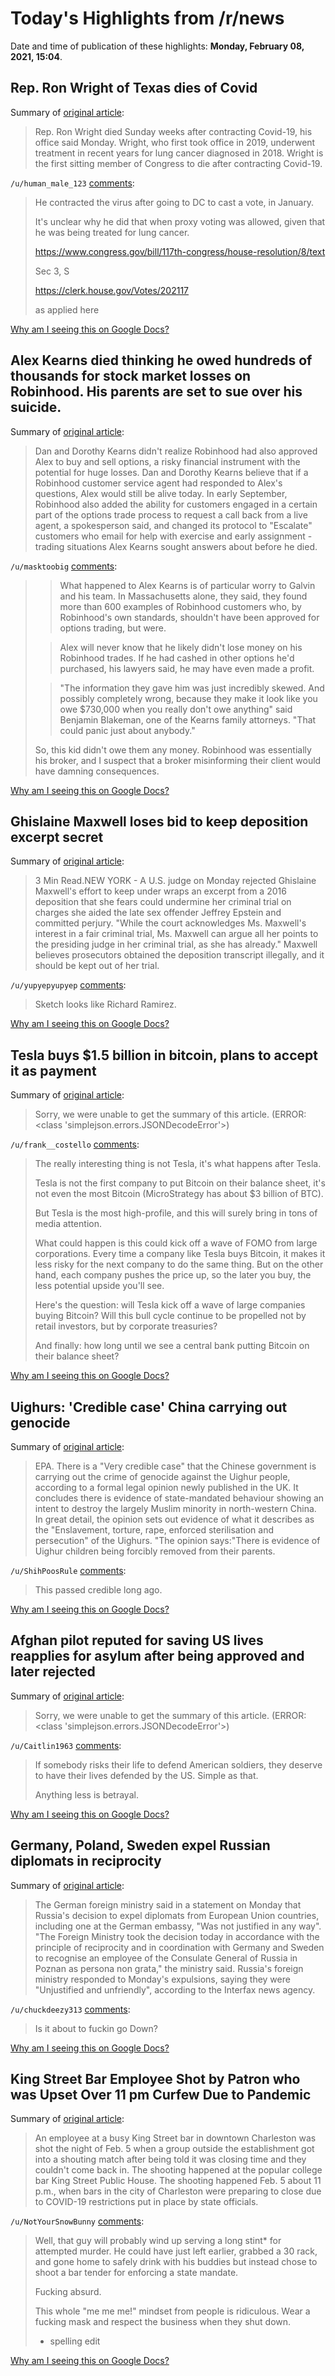 # Today's Highlights from /r/news

Date and time of publication of these highlights: **Monday, February 08, 2021, 15:04**.

## Rep. Ron Wright of Texas dies of Covid

Summary of [original article](https://www.cnbc.com/2021/02/08/rep-ron-wright-of-texas-dies-of-covid.html):

> Rep. Ron Wright died Sunday weeks after contracting Covid-19, his office said Monday. Wright, who first took office in 2019, underwent treatment in recent years for lung cancer diagnosed in 2018. Wright is the first sitting member of Congress to die after contracting Covid-19.

`/u/human_male_123` [comments](https://www.reddit.com/r/news/comments/lffa4t/rep_ron_wright_of_texas_dies_of_covid/):

> He contracted the virus after going to DC to cast a vote, in January.
> 
> It's unclear why he did that when proxy voting was allowed, given that he was being treated for lung cancer.
> 
> https://www.congress.gov/bill/117th-congress/house-resolution/8/text
> 
> Sec 3, S
> 
> https://clerk.house.gov/Votes/202117
> 
> as applied here

[Why am I seeing this on Google Docs?](https://docs.google.com/document/d/1Dc6We63vOXIZsc0op-Bt4abqkYjXzOigalQqFxmvvbM/edit?usp=sharing)

## Alex Kearns died thinking he owed hundreds of thousands for stock market losses on Robinhood. His parents are set to sue over his suicide.

Summary of [original article](https://www.cbsnews.com/news/alex-kearns-robinhood-trader-suicide-wrongful-death-suit/):

> Dan and Dorothy Kearns didn't realize Robinhood had also approved Alex to buy and sell options, a risky financial instrument with the potential for huge losses. Dan and Dorothy Kearns believe that if a Robinhood customer service agent had responded to Alex's questions, Alex would still be alive today. In early September, Robinhood also added the ability for customers engaged in a certain part of the options trade process to request a call back from a live agent, a spokesperson said, and changed its protocol to "Escalate" customers who email for help with exercise and early assignment - trading situations Alex Kearns sought answers about before he died.

`/u/masktoobig` [comments](https://www.reddit.com/r/news/comments/lfc1ms/alex_kearns_died_thinking_he_owed_hundreds_of/):

> > What happened to Alex Kearns is of particular worry to Galvin and his team. In Massachusetts alone, they said, they found more than 600 examples of Robinhood customers who, by Robinhood's own standards, shouldn't have been approved for options trading, but were. 
> 
> > Alex will never know that he likely didn't lose money on his Robinhood trades. If he had cashed in other options he'd purchased, his lawyers said, he may have even made a profit. 
> 
> > "The information they gave him was just incredibly skewed. And possibly completely wrong, because they make it look like you owe $730,000 when you really don't owe anything" said Benjamin Blakeman, one of the Kearns family attorneys. "That could panic just about anybody."
> 
> So, this kid didn't owe them any money.  Robinhood was essentially his broker, and  I suspect that a broker misinforming their client would have damning consequences.

[Why am I seeing this on Google Docs?](https://docs.google.com/document/d/1Dc6We63vOXIZsc0op-Bt4abqkYjXzOigalQqFxmvvbM/edit?usp=sharing)

## Ghislaine Maxwell loses bid to keep deposition excerpt secret

Summary of [original article](https://www.reuters.com/article/us-people-ghislaine-maxwell-idUSKBN2A827J):

> 3 Min Read.NEW YORK - A U.S. judge on Monday rejected Ghislaine Maxwell's effort to keep under wraps an excerpt from a 2016 deposition that she fears could undermine her criminal trial on charges she aided the late sex offender Jeffrey Epstein and committed perjury. "While the court acknowledges Ms. Maxwell's interest in a fair criminal trial, Ms. Maxwell can argue all her points to the presiding judge in her criminal trial, as she has already." Maxwell believes prosecutors obtained the deposition transcript illegally, and it should be kept out of her trial.

`/u/yupyepyupyep` [comments](https://www.reddit.com/r/news/comments/lflb8j/ghislaine_maxwell_loses_bid_to_keep_deposition/):

> Sketch looks like Richard Ramirez.

[Why am I seeing this on Google Docs?](https://docs.google.com/document/d/1Dc6We63vOXIZsc0op-Bt4abqkYjXzOigalQqFxmvvbM/edit?usp=sharing)

## Tesla buys $1.5 billion in bitcoin, plans to accept it as payment

Summary of [original article](https://www.cnbc.com/2021/02/08/tesla-buys-1point5-billion-in-bitcoin.html):

> Sorry, we were unable to get the summary of this article. (ERROR: <class 'simplejson.errors.JSONDecodeError'>)

`/u/frank__costello` [comments](https://www.reddit.com/r/news/comments/lfc00i/tesla_buys_15_billion_in_bitcoin_plans_to_accept/):

> The really interesting thing is not Tesla, it's what happens after Tesla.
> 
> Tesla is not the first company to put Bitcoin on their balance sheet, it's not even the most Bitcoin (MicroStrategy has about $3 billion of BTC).
> 
> But Tesla is the most high-profile, and this will surely bring in tons of media attention.
> 
> What could happen is this could kick off a wave of FOMO from large corporations. Every time a company like Tesla buys Bitcoin, it makes it less risky for the next company to do the same thing. But on the other hand, each company pushes the price up, so the later you buy, the less potential upside you'll see.
> 
> Here's the question: will Tesla kick off a wave of large companies buying Bitcoin? Will this bull cycle continue to be propelled not by retail investors, but by corporate treasuries?
> 
> And finally: how long until we see a central bank putting Bitcoin on their balance sheet?

[Why am I seeing this on Google Docs?](https://docs.google.com/document/d/1Dc6We63vOXIZsc0op-Bt4abqkYjXzOigalQqFxmvvbM/edit?usp=sharing)

## Uighurs: 'Credible case' China carrying out genocide

Summary of [original article](https://www.bbc.com/news/uk-55973215):

> EPA. There is a "Very credible case" that the Chinese government is carrying out the crime of genocide against the Uighur people, according to a formal legal opinion newly published in the UK. It concludes there is evidence of state-mandated behaviour showing an intent to destroy the largely Muslim minority in north-western China. In great detail, the opinion sets out evidence of what it describes as the "Enslavement, torture, rape, enforced sterilisation and persecution" of the Uighurs. "The opinion says:"There is evidence of Uighur children being forcibly removed from their parents.

`/u/ShihPoosRule` [comments](https://www.reddit.com/r/news/comments/lf9f2v/uighurs_credible_case_china_carrying_out_genocide/):

> This passed credible long ago.

[Why am I seeing this on Google Docs?](https://docs.google.com/document/d/1Dc6We63vOXIZsc0op-Bt4abqkYjXzOigalQqFxmvvbM/edit?usp=sharing)

## Afghan pilot reputed for saving US lives reapplies for asylum after being approved and later rejected

Summary of [original article](https://www.stripes.com/news/middle-east/afghan-pilot-reputed-for-saving-us-lives-reapplies-for-asylum-after-being-approved-and-later-rejected-1.661434):

> Sorry, we were unable to get the summary of this article. (ERROR: <class 'simplejson.errors.JSONDecodeError'>)

`/u/Caitlin1963` [comments](https://www.reddit.com/r/news/comments/lfcz4v/afghan_pilot_reputed_for_saving_us_lives/):

> If somebody risks their life to defend American soldiers, they deserve to have their lives defended by the US. Simple as that. 
> 
> Anything less is betrayal.

[Why am I seeing this on Google Docs?](https://docs.google.com/document/d/1Dc6We63vOXIZsc0op-Bt4abqkYjXzOigalQqFxmvvbM/edit?usp=sharing)

## Germany, Poland, Sweden expel Russian diplomats in reciprocity

Summary of [original article](https://www.aljazeera.com/news/2021/2/8/germany-poland-sweden-expel-russian-diplomats-in-reciprocity):

> The German foreign ministry said in a statement on Monday that Russia's decision to expel diplomats from European Union countries, including one at the German embassy, "Was not justified in any way". "The Foreign Ministry took the decision today in accordance with the principle of reciprocity and in coordination with Germany and Sweden to recognise an employee of the Consulate General of Russia in Poznan as persona non grata," the ministry said. Russia's foreign ministry responded to Monday's expulsions, saying they were "Unjustified and unfriendly", according to the Interfax news agency.

`/u/chuckdeezy313` [comments](https://www.reddit.com/r/news/comments/lfhdtv/germany_poland_sweden_expel_russian_diplomats_in/):

> Is it about to fuckin go Down?

[Why am I seeing this on Google Docs?](https://docs.google.com/document/d/1Dc6We63vOXIZsc0op-Bt4abqkYjXzOigalQqFxmvvbM/edit?usp=sharing)

## King Street Bar Employee Shot by Patron who was Upset Over 11 pm Curfew Due to Pandemic

Summary of [original article](https://www.postandcourier.com/news/king-street-bar-employee-shot-by-patron-who-was-upset-over-11-pm-curfew-due/article_742037e8-683c-11eb-b542-bb25fa3cfbcc.html):

> An employee at a busy King Street bar in downtown Charleston was shot the night of Feb. 5 when a group outside the establishment got into a shouting match after being told it was closing time and they couldn't come back in. The shooting happened at the popular college bar King Street Public House. The shooting happened Feb. 5 about 11 p.m., when bars in the city of Charleston were preparing to close due to COVID-19 restrictions put in place by state officials.

`/u/NotYourSnowBunny` [comments](https://www.reddit.com/r/news/comments/lfbss3/king_street_bar_employee_shot_by_patron_who_was/):

> Well, that guy will probably wind up serving a long stint* for attempted murder. He could have just left earlier, grabbed a 30 rack, and gone home to safely drink with his buddies but instead chose to shoot a bar tender for enforcing a state mandate. 
> 
> Fucking absurd. 
> 
> This whole "me me me!" mindset from people is ridiculous. Wear a fucking mask and respect the business when they shut down.
> 
> * spelling edit

[Why am I seeing this on Google Docs?](https://docs.google.com/document/d/1Dc6We63vOXIZsc0op-Bt4abqkYjXzOigalQqFxmvvbM/edit?usp=sharing)

